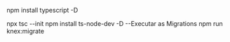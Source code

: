 npm install typescript -D

npx tsc --init
npm install ts-node-dev -D
--Executar as Migrations
npm run knex:migrate